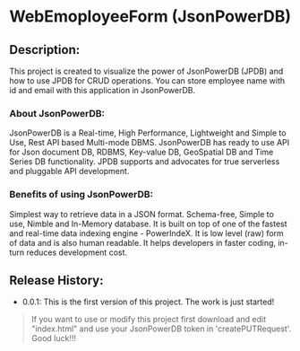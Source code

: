 # WebEmoployeeForm (JsonPowerDB)
## Description:  
This project is created to visualize the power of JsonPowerDB (JPDB) and how to use JPDB for CRUD operations. You can store employee name with id and email with this application in JsonPowerDB.


### About JsonPowerDB:
JsonPowerDB is a Real-time, High Performance, Lightweight and Simple to Use, Rest API based Multi-mode DBMS. JsonPowerDB has ready to use API for Json document DB, RDBMS, Key-value DB, GeoSpatial DB and Time Series DB functionality. JPDB supports and advocates for true serverless and pluggable API development.
### Benefits of using JsonPowerDB:
Simplest way to retrieve data in a JSON format.
Schema-free, Simple to use, Nimble and In-Memory database.
It is built on top of one of the fastest and real-time data indexing engine - PowerIndeX.
It is low level (raw) form of data and is also human readable.
It helps developers in faster coding, in-turn reduces development cost.


## Release History:
- 0.0.1: This is the first version of this project. The work is just started!

> If you want to use or modify this project first download and edit "index.html" and use your JsonPowerDB token in 'createPUTRequest'.
> Good luck!!!
